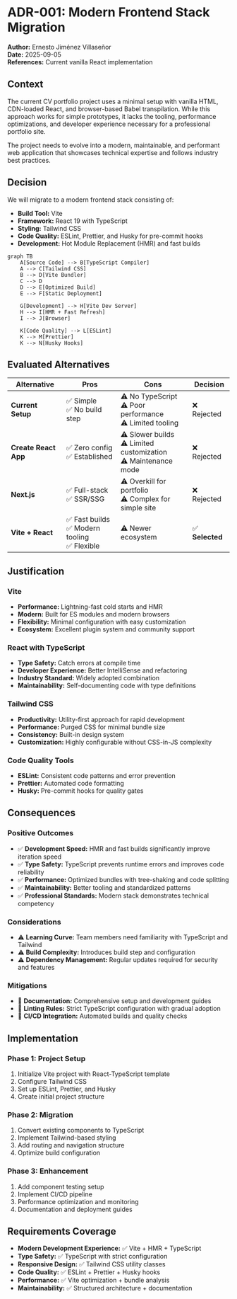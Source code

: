 # ADR-001: Modern Frontend Stack Migration

**Author:** Ernesto Jiménez Villaseñor  
**Date:** 2025-09-05  
**References:** Current vanilla React implementation

## Context

The current CV portfolio project uses a minimal setup with vanilla HTML, CDN-loaded React, and browser-based Babel transpilation. While this approach works for simple prototypes, it lacks the tooling, performance optimizations, and developer experience necessary for a professional portfolio site.

The project needs to evolve into a modern, maintainable, and performant web application that showcases technical expertise and follows industry best practices.

## Decision

We will migrate to a modern frontend stack consisting of:

- **Build Tool:** Vite
- **Framework:** React 19 with TypeScript
- **Styling:** Tailwind CSS
- **Code Quality:** ESLint, Prettier, and Husky for pre-commit hooks
- **Development:** Hot Module Replacement (HMR) and fast builds

```mermaid
graph TB
    A[Source Code] --> B[TypeScript Compiler]
    A --> C[Tailwind CSS]
    B --> D[Vite Bundler]
    C --> D
    D --> E[Optimized Build]
    E --> F[Static Deployment]

    G[Development] --> H[Vite Dev Server]
    H --> I[HMR + Fast Refresh]
    I --> J[Browser]

    K[Code Quality] --> L[ESLint]
    K --> M[Prettier]
    K --> N[Husky Hooks]
```

## Evaluated Alternatives

| Alternative          | Pros                                                 | Cons                                                                  | Decision        |
| -------------------- | ---------------------------------------------------- | --------------------------------------------------------------------- | --------------- |
| **Current Setup**    | ✅ Simple<br/>✅ No build step                       | ⚠️ No TypeScript<br/>⚠️ Poor performance<br/>⚠️ Limited tooling       | ❌ Rejected     |
| **Create React App** | ✅ Zero config<br/>✅ Established                    | ⚠️ Slower builds<br/>⚠️ Limited customization<br/>⚠️ Maintenance mode | ❌ Rejected     |
| **Next.js**          | ✅ Full-stack<br/>✅ SSR/SSG                         | ⚠️ Overkill for portfolio<br/>⚠️ Complex for simple site              | ❌ Rejected     |
| **Vite + React**     | ✅ Fast builds<br/>✅ Modern tooling<br/>✅ Flexible | ⚠️ Newer ecosystem                                                    | ✅ **Selected** |

## Justification

### Vite

- **Performance:** Lightning-fast cold starts and HMR
- **Modern:** Built for ES modules and modern browsers
- **Flexibility:** Minimal configuration with easy customization
- **Ecosystem:** Excellent plugin system and community support

### React with TypeScript

- **Type Safety:** Catch errors at compile time
- **Developer Experience:** Better IntelliSense and refactoring
- **Industry Standard:** Widely adopted combination
- **Maintainability:** Self-documenting code with type definitions

### Tailwind CSS

- **Productivity:** Utility-first approach for rapid development
- **Performance:** Purged CSS for minimal bundle size
- **Consistency:** Built-in design system
- **Customization:** Highly configurable without CSS-in-JS complexity

### Code Quality Tools

- **ESLint:** Consistent code patterns and error prevention
- **Prettier:** Automated code formatting
- **Husky:** Pre-commit hooks for quality gates

## Consequences

### Positive Outcomes

- ✅ **Development Speed:** HMR and fast builds significantly improve iteration speed
- ✅ **Type Safety:** TypeScript prevents runtime errors and improves code reliability
- ✅ **Performance:** Optimized bundles with tree-shaking and code splitting
- ✅ **Maintainability:** Better tooling and standardized patterns
- ✅ **Professional Standards:** Modern stack demonstrates technical competency

### Considerations

- ⚠️ **Learning Curve:** Team members need familiarity with TypeScript and Tailwind
- ⚠️ **Build Complexity:** Introduces build step and configuration
- ⚠️ **Dependency Management:** Regular updates required for security and features

### Mitigations

- 🔧 **Documentation:** Comprehensive setup and development guides
- 🔧 **Linting Rules:** Strict TypeScript configuration with gradual adoption
- 🔧 **CI/CD Integration:** Automated builds and quality checks

## Implementation

### Phase 1: Project Setup

1. Initialize Vite project with React-TypeScript template
2. Configure Tailwind CSS
3. Set up ESLint, Prettier, and Husky
4. Create initial project structure

### Phase 2: Migration

1. Convert existing components to TypeScript
2. Implement Tailwind-based styling
3. Add routing and navigation structure
4. Optimize build configuration

### Phase 3: Enhancement

1. Add component testing setup
2. Implement CI/CD pipeline
3. Performance optimization and monitoring
4. Documentation and deployment guides

## Requirements Coverage

- **Modern Development Experience:** ✅ Vite + HMR + TypeScript
- **Type Safety:** ✅ TypeScript with strict configuration
- **Responsive Design:** ✅ Tailwind CSS utility classes
- **Code Quality:** ✅ ESLint + Prettier + Husky hooks
- **Performance:** ✅ Vite optimization + bundle analysis
- **Maintainability:** ✅ Structured architecture + documentation
